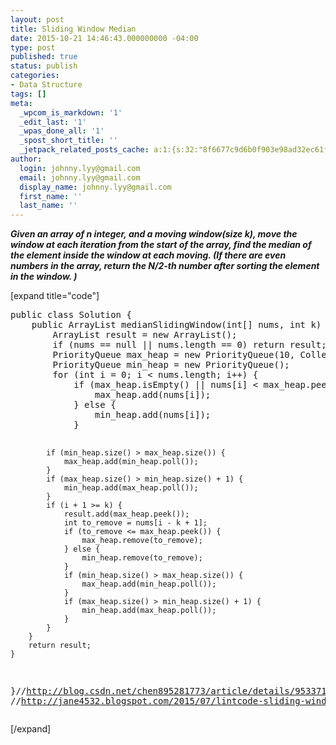 ```yaml
---
layout: post
title: Sliding Window Median
date: 2015-10-21 14:46:43.000000000 -04:00
type: post
published: true
status: publish
categories:
- Data Structure
tags: []
meta:
  _wpcom_is_markdown: '1'
  _edit_last: '1'
  _wpas_done_all: '1'
  _spost_short_title: ''
  _jetpack_related_posts_cache: a:1:{s:32:"8f6677c9d6b0f903e98ad32ec61f8deb";a:2:{s:7:"expires";i:1469167955;s:7:"payload";a:3:{i:0;a:1:{s:2:"id";i:443;}i:1;a:1:{s:2:"id";i:1073;}i:2;a:1:{s:2:"id";i:2049;}}}}
author:
  login: johnny.lyy@gmail.com
  email: johnny.lyy@gmail.com
  display_name: johnny.lyy@gmail.com
  first_name: ''
  last_name: ''
---
```

<p><strong><em>Given an array of n integer, and a moving window(size k), move the window at each iteration from the start of the array, find the median of the element inside the window at each moving. (If there are even numbers in the array, return the N/2-th number after sorting the element in the window. )</em></strong></p>
<p>[expand title="code"]</p>
<pre>
public class Solution {
    public ArrayList<integer> medianSlidingWindow(int[] nums, int k) {
        ArrayList<integer> result = new ArrayList<integer>();
        if (nums == null || nums.length == 0) return result;
        PriorityQueue<integer> max_heap = new PriorityQueue<integer>(10, Collections.reverseOrder());// 10 is initial capacity
        PriorityQueue<integer> min_heap = new PriorityQueue<integer>();
        for (int i = 0; i < nums.length; i++) {
            if (max_heap.isEmpty() || nums[i] < max_heap.peek()) {
                max_heap.add(nums[i]);
            } else {
                min_heap.add(nums[i]);
            }
            
            if (min_heap.size() > max_heap.size()) {
                max_heap.add(min_heap.poll());
            }
            if (max_heap.size() > min_heap.size() + 1) {
                min_heap.add(max_heap.poll());
            }
            if (i + 1 >= k) {
                result.add(max_heap.peek());
                int to_remove = nums[i - k + 1];
                if (to_remove <= max_heap.peek()) {
                    max_heap.remove(to_remove);
                } else {
                    min_heap.remove(to_remove);
                }
                if (min_heap.size() > max_heap.size()) {
                    max_heap.add(min_heap.poll());
                }
                if (max_heap.size() > min_heap.size() + 1) {
                    min_heap.add(max_heap.poll());
                }
            }
        }
        return result;
    }
}//http://blog.csdn.net/chen895281773/article/details/9533711
//http://jane4532.blogspot.com/2015/07/lintcode-sliding-window-median.html
</integer></integer></integer></integer></integer></integer></integer></pre>
<p>[/expand]</p>
